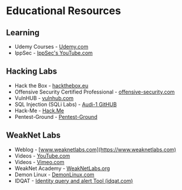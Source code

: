 # Educational Resources
## Learning
* Udemy Courses - [Udemy.com](https://udemy.com)
* IppSec - [IppSec's YouTube.com](https://www.youtube.com/channel/UCa6eh7gCkpPo5XXUDfygQQA)
## Hacking Labs
* Hack the Box - [hackthebox.eu](https://hackthebox.eu)
* Offensive Security Certified Professional - [offensive-security.com](https://www.offensive-security.com/information-security-certifications/oscp-offensive-security-certified-professional/)
* VulnHUB - [vulnhub.com](https://vulnhub.com)
* SQL Injection (SQLi Labs) - [Audi-1 GitHUB](https://github.com/Audi-1/sqli-labs)
* Hack-Me - [Hack.Me](https://hack.me/)
* Pentest-Ground - [Pentest-Ground](https://pentest-ground.com/)
## WeakNet Labs
* Weblog - [www.weaknetlabs.com](https://www.weaknetlabs.com)
* Videos - [YouTube.com](https://www.youtube.com/channel/UCXG-4qMyaqTTM0Lc1EaXSiQ)
* Videos - [Vimeo.com](https://vimeo.com/weaknetlabs)
* WeakNet Academy - [WeakNetLabs.org](https://weaknetlabs.org)
* Demon Linux - [DemonLinux.com](https://www.demonlinux.com)
* IDQAT - [Identity query and alert Tool (idqat.com)](https://idqat.com)
